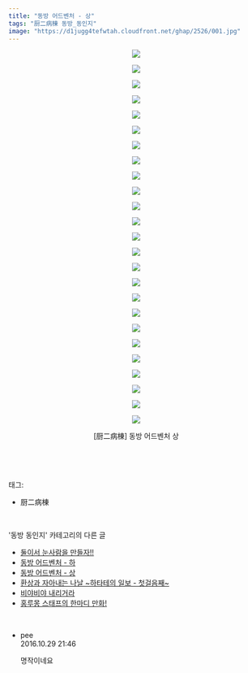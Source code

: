 ```yaml
---
title: "동방 어드벤처 - 상"
tags: "厨二病棟 동방_동인지"
image: "https://d1jugg4tefwtah.cloudfront.net/ghap/2526/001.jpg"
---
```

<div class="article">
<p style="text-align: center; clear: none; float: none;"><img src="{{ site.imgserver11 }}/ghap/2526/001.jpg"/></p>
<p style="text-align: center; clear: none; float: none;"><img src="{{ site.imgserver11 }}/ghap/2526/002.jpg"/></p>
<p style="text-align: center; clear: none; float: none;"><img src="{{ site.imgserver11 }}/ghap/2526/003.jpg"/></p>
<p style="text-align: center; clear: none; float: none;"><img src="{{ site.imgserver11 }}/ghap/2526/004.jpg"/></p>
<p style="text-align: center; clear: none; float: none;"><img src="{{ site.imgserver11 }}/ghap/2526/005.jpg"/></p>
<p style="text-align: center; clear: none; float: none;"><img src="{{ site.imgserver11 }}/ghap/2526/006.jpg"/></p>
<p style="text-align: center; clear: none; float: none;"><img src="{{ site.imgserver11 }}/ghap/2526/007.jpg"/></p>
<p style="text-align: center; clear: none; float: none;"><img src="{{ site.imgserver11 }}/ghap/2526/008.jpg"/></p>
<p style="text-align: center; clear: none; float: none;"><img src="{{ site.imgserver11 }}/ghap/2526/009.jpg"/></p>
<p style="text-align: center; clear: none; float: none;"><img src="{{ site.imgserver11 }}/ghap/2526/010.jpg"/></p>
<p style="text-align: center; clear: none; float: none;"><img src="{{ site.imgserver11 }}/ghap/2526/011.jpg"/></p>
<p style="text-align: center; clear: none; float: none;"><img src="{{ site.imgserver11 }}/ghap/2526/012.jpg"/></p>
<p style="text-align: center; clear: none; float: none;"><img src="{{ site.imgserver11 }}/ghap/2526/013.jpg"/></p>
<p style="text-align: center; clear: none; float: none;"><img src="{{ site.imgserver11 }}/ghap/2526/014.jpg"/></p>
<p style="text-align: center; clear: none; float: none;"><img src="{{ site.imgserver11 }}/ghap/2526/015.jpg"/></p>
<p style="text-align: center; clear: none; float: none;"><img src="{{ site.imgserver11 }}/ghap/2526/016.jpg"/></p>
<p style="text-align: center; clear: none; float: none;"><img src="{{ site.imgserver11 }}/ghap/2526/017.jpg"/></p>
<p style="text-align: center; clear: none; float: none;"><img src="{{ site.imgserver11 }}/ghap/2526/018.jpg"/></p>
<p style="text-align: center; clear: none; float: none;"><img src="{{ site.imgserver11 }}/ghap/2526/019.jpg"/></p>
<p style="text-align: center; clear: none; float: none;"><img src="{{ site.imgserver11 }}/ghap/2526/020.jpg"/></p>
<p style="text-align: center; clear: none; float: none;"><img src="{{ site.imgserver11 }}/ghap/2526/021.jpg"/></p>
<p style="text-align: center; clear: none; float: none;"><img src="{{ site.imgserver11 }}/ghap/2526/022.jpg"/></p>
<p style="text-align: center; clear: none; float: none;"><img src="{{ site.imgserver11 }}/ghap/2526/023.jpg"/></p>
<p style="text-align: center; clear: none; float: none;"><img src="{{ site.imgserver11 }}/ghap/2526/024.jpg"/></p>
<p style="text-align: center; clear: none; float: none;"><img src="{{ site.imgserver11 }}/ghap/2526/025.jpg"/></p>
<p style="text-align: center; clear: none; float: none;">[厨二病棟] 동방 어드벤처 상</p>
<p><br/></p>
</div><br/>
<div class="tagTrail">
<p>태그: </p>
<ul>
<li>厨二病棟</li>
</ul>
</div><br/>
<div class="another">
<p>'동방 동인지' 카테고리의 다른 글</p>
<ul>
<li><a href="/ghap_2529">둘이서 눈사람을 만들자!!</a></li>
<li><a href="/ghap_2527">동방 어드벤처 - 하</a></li>
<li><a href="/ghap_2526">동방 어드벤처 - 상</a></li>
<li><a href="/ghap_2525">환상과 자아내는 나날 ~하타테의 일보 - 첫걸음째~</a></li>
<li><a href="/ghap_2523">비야비야 내리거라</a></li>
<li><a href="/ghap_2518">홍루몽 스태프의 한마디 만화!</a></li>
</ul>
</div><br/>
<div class="cb_module cb_fluid">
<div class="cb_wrt cb_profile">
<div class="comment">
<ul>
<li class="cb_thumb_off" id="comment14839151">
<div class="cb_comment_area">
<div class="cb_info_area">
<div class="cb_section">
<span class="cb_nick_name">pee</span>
</div>
<div class="cb_section">
<span class="cb_date">2016.10.29 21:46 </span>
</div>
</div>
<div class="cb_dsc_comment">
<p class="cb_dsc">
											명작이네요
										</p>
</div>
</div></li>
</ul>
</div>
</div><!-- commentList close -->
</div><br/>
